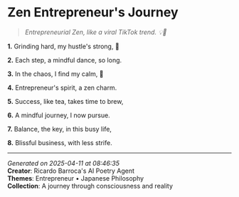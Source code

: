 # Zen Entrepreneur's Journey

> *Entrepreneurial Zen, like a viral TikTok trend. 💡🌟*

**1.** Grinding hard, my hustle's strong, 💼


**2.** Each step, a mindful dance, so long.


**3.** In the chaos, I find my calm, 🍵


**4.** Entrepreneur's spirit, a zen charm.


**5.** Success, like tea, takes time to brew,


**6.** A mindful journey, I now pursue.


**7.** Balance, the key, in this busy life,


**8.** Blissful business, with less strife.



---

*Generated on 2025-04-11 at 08:46:35*  
**Creator**: Ricardo Barroca's AI Poetry Agent  
**Themes**: Entrepreneur • Japanese Philosophy  
**Collection**: A journey through consciousness and reality